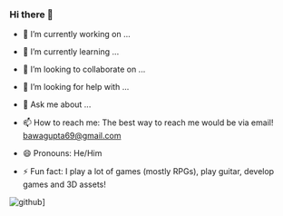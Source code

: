 ### Hi there 👋

<!--
**VKG5/vkg5** is a ✨ _special_ ✨ repository because its `README.md` (this file) appears on your GitHub profile.

Here are some ideas to get you started:

- 🔭 I’m currently working on ...
- 🌱 I’m currently learning ...
- 👯 I’m looking to collaborate on ...
- 🤔 I’m looking for help with ...
- 💬 Ask me about ...
- 📫 How to reach me: ...
- 😄 Pronouns: ...
- ⚡ Fun fact: ...
-->

- 🔭 I’m currently working on ...
- 🌱 I’m currently learning ...
- 👯 I’m looking to collaborate on ...
- 🤔 I’m looking for help with ...
- 💬 Ask me about ...

- 📫 How to reach me: 
The best way to reach me would be via email!
bawagupta69@gmail.com

- 😄 Pronouns: He/Him

- ⚡ Fun fact: 
I play a lot of games (mostly RPGs), play guitar, develop games and 3D assets! 

![github](https://img.shields.io/badge/GitHub-000000?style=for-the-badge&logo=GitHub&logoColor=white)]

